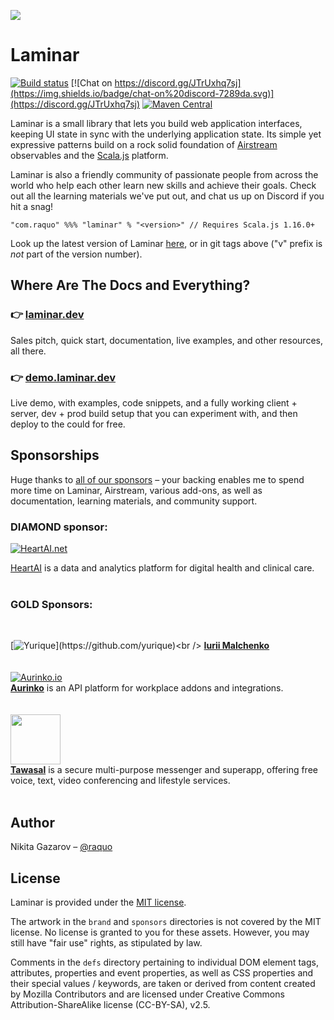 ![](https://laminar.dev/img/brand/laminar-logo-100px-rounded.png)

# Laminar

[![Build status](https://github.com/raquo/Laminar/actions/workflows/test.yml/badge.svg)](https://github.com/raquo/Laminar/actions/workflows/test.yml)
[![Chat on https://discord.gg/JTrUxhq7sj](https://img.shields.io/badge/chat-on%20discord-7289da.svg)](https://discord.gg/JTrUxhq7sj)
[![Maven Central](https://img.shields.io/maven-central/v/com.raquo/laminar_sjs1_3.svg)](https://search.maven.org/artifact/com.raquo/laminar_sjs1_3)

Laminar is a small library that lets you build web application interfaces, keeping UI state in sync with the underlying application state. Its simple yet expressive patterns build on a rock solid foundation of [Airstream](https://github.com/raquo/Airstream) observables and the [Scala.js](https://www.scala-js.org/) platform.

Laminar is also a friendly community of passionate people from across the world who help each other learn new skills and achieve their goals. Check out all the learning materials we've put out, and chat us up on Discord if you hit a snag!

    "com.raquo" %%% "laminar" % "<version>" // Requires Scala.js 1.16.0+

Look up the latest version of Laminar [here](https://laminar.dev/blog/), or in git tags above ("v" prefix is _not_ part of the version number).



## Where Are The Docs and Everything?


### 👉 [laminar.dev](https://laminar.dev)

Sales pitch, quick start, documentation, live examples, and other resources, all there. 

### 👉 [demo.laminar.dev](https://demo.laminar.dev)

Live demo, with examples, code snippets, and a fully working client + server, dev + prod build setup that you can experiment with, and then deploy to the could for free.


## Sponsorships

Huge thanks to [all of our sponsors](https://github.com/sponsors/raquo) – your backing enables me to spend more time on Laminar, Airstream, various add-ons, as well as documentation, learning materials, and community support.


### DIAMOND sponsor:

[![HeartAI.net](https://laminar.dev/img/sponsors/heartai-300px.png)](https://www.heartai.net/)

[HeartAI](https://www.heartai.net/) is a data and analytics platform for digital health and clinical care.
<br />
<br />

### GOLD Sponsors:

<br />

[![Yurique](https://laminar.dev/img/sponsors/yurique-80px.jpg?)](https://github.com/yurique)<br />
**[Iurii Malchenko](https://github.com/yurique)**
<br />
<br />
<br />
[![Aurinko.io](https://laminar.dev/img/sponsors/aurinko-light-250px.png)](https://www.aurinko.io/)<br />
**[Aurinko](https://aurinko.io/)** is an API platform for workplace addons and integrations.
<br />
<br />
<br />
<a href="https://tawasal.ae"><img src="https://laminar.dev/img/sponsors/tawasal.svg" width="80"></a><br />
<b><a href="https://tawasal.ae">Tawasal</a></b> is a secure multi-purpose messenger and superapp, offering free voice, text, video conferencing and lifestyle services.
<br />
<br />


## Author

Nikita Gazarov – [@raquo](https://twitter.com/raquo)




## License

Laminar is provided under the [MIT license](https://github.com/raquo/laminar/blob/master/LICENSE.md).

The artwork in the `brand` and `sponsors` directories is not covered by the MIT license. No license is granted to you for these assets. However, you may still have "fair use" rights, as stipulated by law.

Comments in the `defs` directory pertaining to individual DOM element tags, attributes, properties and event properties, as well as CSS properties and their special values / keywords, are taken or derived from content created by Mozilla Contributors and are licensed under Creative Commons Attribution-ShareAlike license (CC-BY-SA), v2.5.
